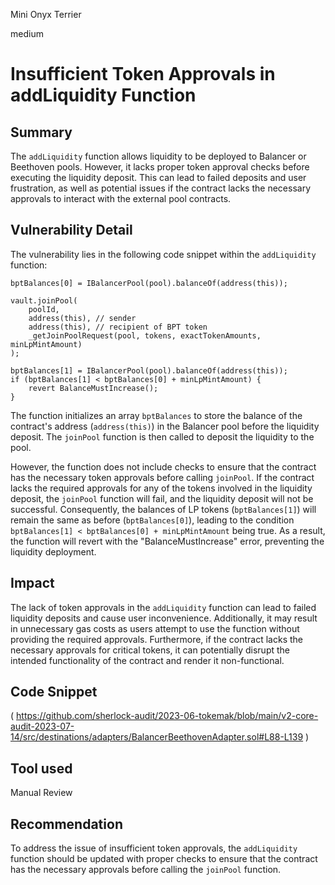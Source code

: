 Mini Onyx Terrier

medium

# Insufficient Token Approvals in addLiquidity Function
## Summary
The `addLiquidity` function allows liquidity to be deployed to Balancer or Beethoven pools. However, it lacks proper token approval checks before executing the liquidity deposit. This can lead to failed deposits and user frustration, as well as potential issues if the contract lacks the necessary approvals to interact with the external pool contracts.
## Vulnerability Detail
The vulnerability lies in the following code snippet within the `addLiquidity` function:
```solidity
bptBalances[0] = IBalancerPool(pool).balanceOf(address(this));

vault.joinPool(
    poolId,
    address(this), // sender
    address(this), // recipient of BPT token
    _getJoinPoolRequest(pool, tokens, exactTokenAmounts, minLpMintAmount)
);

bptBalances[1] = IBalancerPool(pool).balanceOf(address(this));
if (bptBalances[1] < bptBalances[0] + minLpMintAmount) {
    revert BalanceMustIncrease();
}
```
The function initializes an array `bptBalances` to store the balance of the contract's address (`address(this)`) in the Balancer pool before the liquidity deposit. The `joinPool` function is then called to deposit the liquidity to the pool.

However, the function does not include checks to ensure that the contract has the necessary token approvals before calling `joinPool`. If the contract lacks the required approvals for any of the tokens involved in the liquidity deposit, the `joinPool` function will fail, and the liquidity deposit will not be successful. Consequently, the balances of LP tokens (`bptBalances[1]`) will remain the same as before (`bptBalances[0]`), leading to the condition `bptBalances[1] < bptBalances[0] + minLpMintAmount` being true. As a result, the function will revert with the "BalanceMustIncrease" error, preventing the liquidity deployment.
## Impact
The lack of token approvals in the `addLiquidity` function can lead to failed liquidity deposits and cause user inconvenience. Additionally, it may result in unnecessary gas costs as users attempt to use the function without providing the required approvals. Furthermore, if the contract lacks the necessary approvals for critical tokens, it can potentially disrupt the intended functionality of the contract and render it non-functional.
## Code Snippet
(
https://github.com/sherlock-audit/2023-06-tokemak/blob/main/v2-core-audit-2023-07-14/src/destinations/adapters/BalancerBeethovenAdapter.sol#L88-L139
)
## Tool used

Manual Review

## Recommendation
To address the issue of insufficient token approvals, the `addLiquidity` function should be updated with proper checks to ensure that the contract has the necessary approvals before calling the `joinPool` function. 
